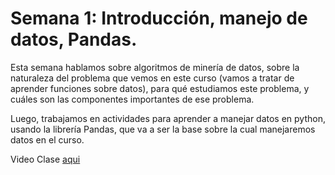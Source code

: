 # Semana 1: Introducción, manejo de datos, Pandas. 

Esta semana hablamos sobre algoritmos de minería de datos, sobre la naturaleza del problema que vemos en este curso (vamos a tratar de aprender funciones sobre datos), para qué estudiamos este problema, y cuáles son las componentes importantes de ese problema. 

Luego, trabajamos en actividades para aprender a manejar datos en python, usando la librería Pandas, que va a ser la base sobre la cual manejaremos datos en el curso. 

Video Clase [aqui](https://drive.google.com/file/d/1h5bUu-cFUSLYY4BFPQYEi8XnjUv2dgJv/view?usp=sharing)
